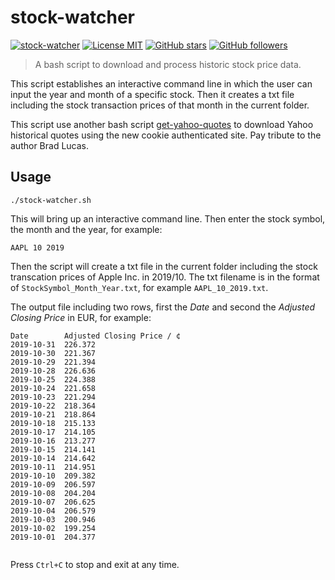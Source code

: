 # stock-watcher
[![stock-watcher](https://img.shields.io/badge/navining-stock--watcher-green)](https://github.com/navining/stock-watcher)
[![License MIT](https://img.shields.io/badge/license-MIT-blue.svg?style=flat)](https://github.com/navining/stock-watcher/blob/master/LICENSE)
[![GitHub stars](https://img.shields.io/github/stars/navining/stock-watcher?style=social)](https://github.com/navining/stock-watcher)
[![GitHub followers](https://img.shields.io/github/followers/navining?label=Follow&style=social)](https://github.com/navining)

>A bash script to download and process historic stock price data.

This script establishes an interactive command line in which the user can input the year and month of a specific stock. Then it creates a txt file including the stock transaction prices of that month in the current folder.

This script use another bash script [get-yahoo-quotes](https://github.com/bradlucas/get-yahoo-quotes) to download Yahoo historical quotes using the new cookie authenticated site. Pay tribute to the author Brad Lucas.


## Usage
```
./stock-watcher.sh
```
This will bring up an interactive command line. Then enter the stock symbol, the month and the year, for example:
```
AAPL 10 2019
```
Then the script will create a txt file in the current folder including the stock transcation prices of Apple Inc. in 2019/10. The txt filename is in the format of `StockSymbol_Month_Year.txt`, for example `AAPL_10_2019.txt`.

The output file including two rows, first the *Date* and second the *Adjusted Closing Price* in EUR, for example:
```
Date		Adjusted Closing Price / ¢
2019-10-31	226.372
2019-10-30	221.367
2019-10-29	221.394
2019-10-28	226.636
2019-10-25	224.388
2019-10-24	221.658
2019-10-23	221.294
2019-10-22	218.364
2019-10-21	218.864
2019-10-18	215.133
2019-10-17	214.105
2019-10-16	213.277
2019-10-15	214.141
2019-10-14	214.642
2019-10-11	214.951
2019-10-10	209.382
2019-10-09	206.597
2019-10-08	204.204
2019-10-07	206.625
2019-10-04	206.579
2019-10-03	200.946
2019-10-02	199.254
2019-10-01	204.377


```

Press `Ctrl+C` to stop and exit at any time.
